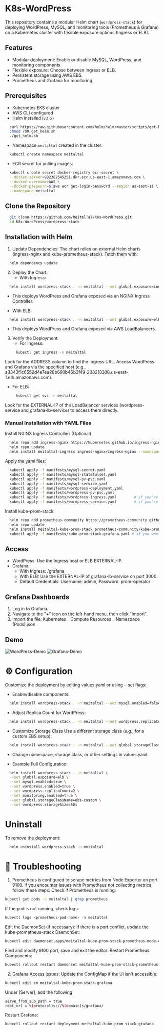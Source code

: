 # K8s-WordPress
This repository contains a modular Helm chart (`wordpress-stack`) for deploying WordPress, MySQL, and monitoring tools (Prometheus & Grafana) on a Kubernetes cluster with flexible exposure options (Ingress or ELB).

## Features
- Modular deployment: Enable or disable MySQL, WordPress, and monitoring components.
- Flexible exposure: Choose between Ingress or ELB.
- Persistent storage using AWS EBS.
- Prometheus and Grafana for monitoring.

## Prerequisites
- Kubernetes EKS cluster
- AWS CLI configured
- Helm installed (`v3.x`)
```sh
  curl https://raw.githubusercontent.com/helm/helm/master/scripts/get-helm-3 > get_helm.sh
  chmod 700 get_helm.sh
  ./get_helm.sh
```
- Namespace `meitaltal` created in the cluster:
```sh
  kubectl create namespace meitaltal
```
- ECR secret for pulling images:
```sh
  kubectl create secret docker-registry ecr-secret \
  --docker-server=992382545251.dkr.ecr.us-east-1.amazonaws.com \
  --docker-username=AWS \
  --docker-password=$(aws ecr get-login-password --region us-east-1) \
  --namespace meitaltal
```

## Clone the Repository
```sh
  git clone https://github.com/MeitalTal/K8s-WordPress.git
  cd K8s-WordPress/wordpress-stack
```

## Installation with Helm

1. Update Dependencies: The chart relies on external Helm charts (ingress-nginx and kube-prometheus-stack). Fetch them with:
```sh
  helm dependency update
```

2. Deploy the Chart:
   - With Ingress:
```sh
  helm install wordpress-stack . -n meitaltal --set global.exposure=ingress
```
- This deploys WordPress and Grafana exposed via an NGINX Ingress Controller.

- With ELB:
```sh
  helm install wordpress-stack . -n meitaltal --set global.exposure=elb
```
- This deploys WordPress and Grafana exposed via AWS LoadBalancers.

3. Verify the Deployment:
   - For Ingress:
```sh
     kubectl get ingress -n meitaltal
```
Look for the ADDRESS column to find the Ingress URL. Access WordPress and Grafana via the specified host (e.g., a8343f1c6552d4e7ea28b690b46b3f49-208218308.us-east-1.elb.amazonaws.com).


- For ELB:
```sh
     kubectl get svc -n meitaltal
```
Look for the EXTERNAL-IP of the LoadBalancer services (wordpress-service and grafana-lb-service) to access them directly.


### Manual Installation with YAML Files
Install NGINX Ingress Controller: (Optional)
```sh
  helm repo add ingress-nginx https://kubernetes.github.io/ingress-nginx
  helm repo update
  helm install meitaltal-ingress ingress-nginx/ingress-nginx --namespace meitaltal  --set controller.ingressClassResource.name=meitaltal
```
Apply the yaml files:
```sh
  kubectl apply -f manifests/mysql-secret.yaml
  kubectl apply -f manifests/mysql-statefulset.yaml
  kubectl apply -f manifests/mysql-pv-pvc.yaml
  kubectl apply -f manifests/mysql-service.yaml 
  kubectl apply -f manifests/wordpress-deployment.yaml
  kubectl apply -f manifests/wordpress-pv-pvc.yaml
  kubectl apply -f manifests/wordpress-ingress.yaml        # if you're using ingress
  kubectl apply -f manifests/wordpress-service.yaml        # if you're using ELB, change type to ClusterIp
```
Install kube-prom-stack:
```sh
  helm repo add prometheus-community https://prometheus-community.github.io/helm-charts 
  helm repo update
  helm install meitaltal-kube-prom-stack prometheus-community/kube-prometheus-stack --namespace meitaltal 
  kubectl apply -f manifests/kube-prom-stack-grafana.yaml # if you want to access grafana via ELB 
```

## Access
- WordPress: Use the Ingress host or ELB EXTERNAL-IP.
- Grafana:
  - With Ingress: <Ingress-host>/grafana
  - With ELB: Use the EXTERNAL-IP of grafana-lb-service on port 3000.
  - Default Credentials: Username: admin, Password: prom-operator

## Grafana Dashboards
1. Log in to Grafana.
2. Navigate to the "+" icon on the left-hand menu, then click "Import".
3. Import the file: Kubernetes _ Compute Resources _ Namespace (Pods).json.

## Demo
![WordPress-Demo](assets/WordPress-Demo.png)
![Grafana-Demo](assets/Grafana-Demo.png)


# ⚙️ Configuration 
Customize the deployment by editing values.yaml or using --set flags:
- Enable/disable components:
```sh
  helm install wordpress-stack . -n meitaltal --set mysql.enabled=false --set global.exposure=elb
```
- Adjust Replica Count for WordPress:
```sh
  helm install wordpress-stack . -n meitaltal --set wordpress.replicaCount=3
```
- Customize Storage Class
  Use a different storage class (e.g., for a custom EBS setup):
```sh
  helm install wordpress-stack . -n meitaltal --set global.storageClassName=meitaltal-ebs
```
- Change namespace, storage class, or other settings in values.yaml.

- Example Full Configuration:
```sh
  helm install wordpress-stack . -n meitaltal \
  --set global.exposure=elb \
  --set mysql.enabled=true \
  --set wordpress.enabled=true \
  --set wordpress.replicaCount=2 \
  --set monitoring.enabled=true \
  --set global.storageClassName=ebs-custom \
  --set wordpress.storageSize=5Gi
```

# Uninstall 
To remove the deployment:
```sh
  helm uninstall wordpress-stack -n meitaltal
```

# 🔧 Troubleshooting
1. Prometheus is configured to scrape metrics from Node Exporter on port 9100.
If you encounter issues with Prometheus not collecting metrics, follow these steps:
Check if Prometheus is running:
```sh
kubectl get pods -n meitaltal | grep prometheus
```
If the pod is not running, check logs:
```sh
kubectl logs <prometheus-pod-name> -n meitaltal
```
Edit the DaemonSet (if necessary):
If there is a port conflict, update the kube-prometheus-stack DaemonSet:
```sh
kubectl edit daemonset.apps/meitaltal-kube-prom-stack-prometheus-node-exporter
```
Find and modify 9100 port, save and exit the editor.
Restart Prometheus Components:
```sh
kubectl rollout restart daemonset meitaltal-kube-prom-stack-prometheus-node-exporter -n meitaltal
```
2. Grafana Access Issues: Update the ConfigMap if the UI isn't accessible:
 ```sh
kubectl edit cm meitaltal-kube-prom-stack-grafana
```
Under [Server], add the following:
 ```sh
serve_from_sub_path = true
root_url = %(protocol)s://%(domain)s/grafana/
```
Restart Grafana:
 ```sh
kubectl rollout restart deployment meitaltal-kube-prom-stack-grafana 
```

